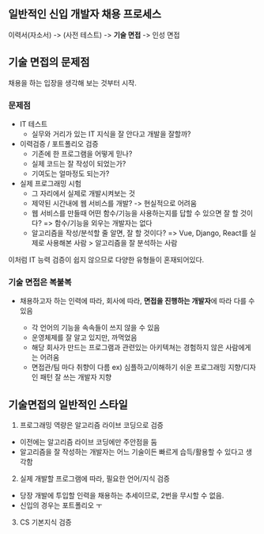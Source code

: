 ## 일반적인 신입 개발자 채용 프로세스
이력서(자소서) -> (사전 테스트) -> **기술 면접** -> 인성 면접

## 기술 면접의 문제점
채용을 하는 입장을 생각해 보는 것부터 시작.

### 문제점
* IT 테스트
  * 실무와 거리가 있는 IT 지식을 잘 안다고 개발을 잘할까?
* 이력검증 / 포트폴리오 검증
  * 기존에 한 프로그램을 어떻게 믿나?
  * 실제 코드는 잘 작성이 되었는가?
  * 기여도는 얼마정도 되는가?
* 실제 프로그래밍 시험
  * 그 자리에서 실제로 개발시켜보는 것
  * 제약된 시간내에 웹 서비스를 개발? -> 현실적으로 어려움
  * 웹 서비스를 만들때 어떤 함수/기능을 사용하는지를 답할 수 있으면 잘 할 것이다?
=> 함수/기능을 외우는 개발자는 없다
  * 알고리즘을 작성/분석할 줄 알면, 잘 할 것이다?
=> Vue, Django, React를 실제로 사용해본 사람 > 알고리즘을 잘 분석하는 사람

이처럼 IT 능력 검증이 쉽지 않으므로 다양한 유형들이 혼재되어있다.

### 기술 면접은 복불복
* 채용하고자 하는 인력에 따라, 회사에 따라, **면접을 진행하는 개발자**에 따라 다를 수 있음

  * 각 언어의 기능을 속속들이 쓰지 않을 수 있음
  * 운영체제를 잘 알고 있지만, 까먹었음
  * 해당 회사가 만드는 프로그램과 관련있는 아키텍쳐는 경험하지 않은 사람에게는 어려움
  * 면접관/팀 마다 취향이 다름
  ex) 심플하고/이해하기 쉬운 프로그래밍 지향/디자인 패턴 잘 쓰는 개발자 지향

## 기술면접의 일반적인 스타일
1. 프로그래밍 역량은 알고리즘 라이브 코딩으로 검증
  * 이전에는 알고리즘 라이브 코딩에만 주안점을 둠
  * 알고리즘을 잘 작성하는 개발자는 어느 기술이든 빠르게 습득/활용할 수 있다고 생각함
2. 실제 개발할 프로그램에 따라, 필요한 언어/지식 검증
  * 당장 개발에 투입할 인력을 채용하는 추세이므로, 2번을 무시할 수 없음.
  * 신입의 경우는 포트폴리오 ㅜ
3. CS 기본지식 검증
<!--stackedit_data:
eyJoaXN0b3J5IjpbMTQ4OTg2NDk0NywtMzM1MTYwNzU4LC00ND
c2NDc1MjMsLTE4OTUwOTk1NzQsLTIzMDYwODQ0OCwxMjkzOTQx
NDc2LC0yMDg4NzQ2NjEyXX0=
-->
